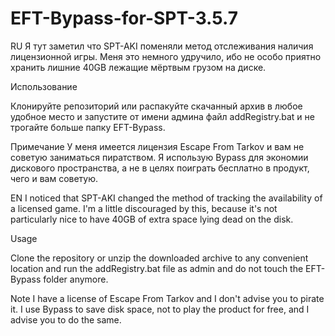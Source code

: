 # EFT-Bypass-for-SPT-3.5.7
RU
Я тут заметил что SPT-AKI поменяли метод отслеживания наличия лицензионной игры. Меня это немного удручило, ибо не особо приятно хранить лишние 40GB лежащие мёртвым грузом на диске.

Использование 

Клонируйте репозиторий или распакуйте скачанный архив в любое удобное место и запустите от имени админа файл addRegistry.bat и не трогайте больше папку EFT-Bypass.

Примечание
У меня имеется лицензия Escape From Tarkov и вам не советую заниматься пиратством. Я использую Bypass для экономии дискового пространства, а не в целях поиграть бесплатно в продукт, чего и вам советую.

EN
I noticed that SPT-AKI changed the method of tracking the availability of a licensed game. I'm a little discouraged by this, because it's not particularly nice to have 40GB of extra space lying dead on the disk.

Usage 

Clone the repository or unzip the downloaded archive to any convenient location and run the addRegistry.bat file as admin and do not touch the EFT-Bypass folder anymore.

Note
I have a license of Escape From Tarkov and I don't advise you to pirate it. I use Bypass to save disk space, not to play the product for free, and I advise you to do the same.
